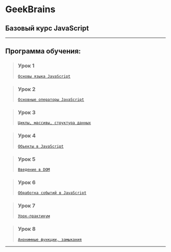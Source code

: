 # GeekBrains

## Базовый курс JavaScript

---

## Программа обучения:

> ### Урок 1
>
> [`Основы языка JavaScript`](https://github.com/Vlad777-bit/basic-course-javascript/tree/lesson-1)

> ### Урок 2
>
> [`Основные операторы JavaScript`]()

> ### Урок 3
>
> [`Циклы, массивы, структура данных`]()

> ### Урок 4
>
> [`Объекты в JavaScript`]()

> ### Урок 5
>
> [`Введение в DOM`]()

> ### Урок 6
>
> [`Обработка событий в JavaScript`]()

> ### Урок 7
>
> [`Урок-практикум`]()

> ### Урок 8
>
> [`Анонимные функции, замыкания`]()

---

